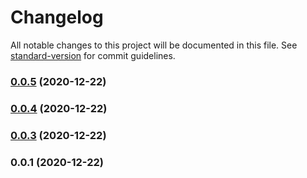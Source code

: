 # Changelog

All notable changes to this project will be documented in this file. See [standard-version](https://github.com/conventional-changelog/standard-version) for commit guidelines.

### [0.0.5](https://github.com/kinescope/react-kinescope-player/compare/v0.0.4...v0.0.5) (2020-12-22)

### [0.0.4](https://github.com/kinescope/react-kinescope-player/compare/v0.0.3...v0.0.4) (2020-12-22)

### [0.0.3](https://github.com/kinescope/react-kinescope-player/compare/v0.0.1...v0.0.3) (2020-12-22)

### 0.0.1 (2020-12-22)
